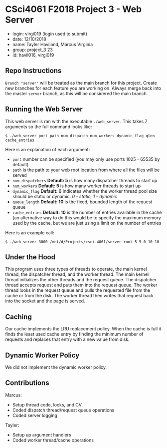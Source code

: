 # CSci4061 F2018 Project 3 - Web Server

* login:  virgi019 (login used to submit)
* date:  12/10/2018
* name:  Tayler Haviland, Marcus Virginia
* group: project_3 23
* id:  havil016, virgi019

## Repo Instructions

`Branch "server"` will be treated as the main branch for this project.
Create new branches for each feature you are working on. Always merge back into the master `server` branch, as this will be considered the main branch.

## Running the Web Server

This web server is ran with the executable `./web_server`. This takes 7 arguments so the full command looks like:

```shell
​$ ./web_server port path num_dispatch num_workers dynamic_flag qlen cache_entries
```

Here is an explanation of each argument:

* `port`​ number can be specified (you may only use ports 1025 - 65535 by default)
* `path​` is the path to your web root location from where all the files will be served
* `num_dispatcher​s` **Default: 5** is how many dispatcher threads to start up
* `num_workers` **Default: 5**​ is how many worker threads to start up
* `dynamic_flag` **Default: 0**​ indicates whether the worker thread pool size should be static or dynamic. *0 - static, 1 - dynamic*
* `queue_length` **Default: 10**​ is the fixed, bounded length of the request queue
* `cache_entries` **Default: 10**​​ is the number of entries available in the cache (an alternative way to do this would be to specify the maximum memory used by the cache, but we are just using a limit on the number of entries

Here is an example call:

```shell
​$ ./web_server 3000 /mnt/d/Projects/csci-4061/server-root 5 5 0 10 10
```

## Under the Hood

This program uses three types of threads to operate, the main kernel thread, the dispatcher thread, and the worker thread.
The main kernel thread initializes the other threads and the request queue.
The dispatcher thread accepts request and puts them into the request queue. The worker thread looks in the request queue and pulls the requested file from the cache or from the disk. The worker thread then writes that request back into the socket and the page is served.

## Caching

Our cache implements the LRU replacement policy. When the cache is full
it finds the least used cache entry by finding the minimum number of requests and replaces that entry with a new value from disk.

## Dynamic Worker Policy

We did not implement the dynamic worker policy.

## Contributions

Marcus:

* Setup thread code, locks, and CV
* Coded dispatch thread/request queue operations
* Coded server logging

Tayler:

* Setup up argument handlers
* Coded worker thread/cache operations
